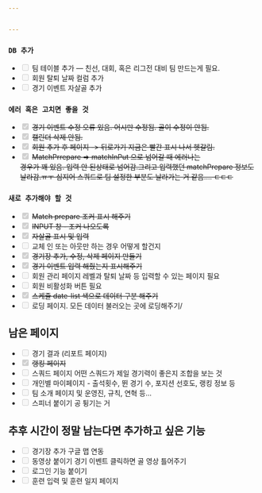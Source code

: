```yaml
---


---
```


<h3 id="db-추가"><code>DB 추가</code></h3>
<ul>
<li class="task-list-item"><input type="checkbox" class="task-list-item-checkbox" disabled=""> 팀 테이블 추가 —  친선, 대회, 혹은 리그전 대비 팀 만드는게 필요.</li>
<li class="task-list-item"><input type="checkbox" class="task-list-item-checkbox" disabled=""> 회원 탈퇴 날짜 컬럼 추가</li>
<li class="task-list-item"><input type="checkbox" class="task-list-item-checkbox" disabled=""> 경기 이벤트 자살골 추가</li>
</ul>
<h3 id="에러-혹은-고치면-좋을-것"><code>에러 혹은 고치면 좋을 것</code></h3>
<ul>
<li class="task-list-item"><input type="checkbox" class="task-list-item-checkbox" checked="true" disabled=""> <s>경기 이벤트 수정 오류 있음. 어시만 수정됨. 골이 수정이 안됨.</s></li>
<li class="task-list-item"><input type="checkbox" class="task-list-item-checkbox" checked="true" disabled=""> <s>캘린더 삭제 안됨.</s></li>
<li class="task-list-item"><input type="checkbox" class="task-list-item-checkbox" checked="true" disabled=""> <s>회원 추가 후 페이지 -&gt; 뒤로가기 지금은 빨간 표시 나서 헷갈림.</s></li>
<li class="task-list-item"><input type="checkbox" class="task-list-item-checkbox" checked="true" disabled=""> <s>MatchPrrepare =&gt; matchInPut 으로 넘어갈 때 에러나는<br>
경우가 꽤 있음. 입력 안 된상태로 넘어감.그리고 입력했던 matchPrepare 정보도 날라감.ㅠㅜ 심지어 스쿼드로 팀 설정한 부분도 날라가는 거 같음…. ㄷㄷㄷ</s></li>
</ul>
<h3 id="새로-추가해야-할-것"><code>새로 추가해야 할 것</code></h3>
<ul>
<li class="task-list-item"><input type="checkbox" class="task-list-item-checkbox" checked="true" disabled=""> <s>Match prepare 조커 표시 해주기</s></li>
<li class="task-list-item"><input type="checkbox" class="task-list-item-checkbox" checked="true" disabled=""> <s>INPUT 창 - 조커 나오도록</s></li>
<li class="task-list-item"><input type="checkbox" class="task-list-item-checkbox" checked="true" disabled=""> <s>자살골 표시 및 입력</s></li>
<li class="task-list-item"><input type="checkbox" class="task-list-item-checkbox" disabled="">  교체 인 또는 아웃만 하는 경우 어떻게 할건지</li>
<li class="task-list-item"><input type="checkbox" class="task-list-item-checkbox" checked="true" disabled=""> <s>경기장 추가, 수정, 삭제 페이지 만들기</s></li>
<li class="task-list-item"><input type="checkbox" class="task-list-item-checkbox" checked="true" disabled=""> <s>경기 이벤트 입력 해줬는지 표시해주기</s></li>
<li class="task-list-item"><input type="checkbox" class="task-list-item-checkbox" disabled=""> 회원 관리 페이지 레벨과 탈퇴 날짜 등 입력할 수 있는 페이지 필요</li>
<li class="task-list-item"><input type="checkbox" class="task-list-item-checkbox" disabled=""> 회원 비활성화 버튼 필요</li>
<li class="task-list-item"><input type="checkbox" class="task-list-item-checkbox" checked="true" disabled=""> <s>스케줄 date-list 색으로 데이터 구분 해주기</s></li>
<li class="task-list-item"><input type="checkbox" class="task-list-item-checkbox" disabled=""> 로딩 페이지. 모든 데이터 불러오는 곳에 로딩해주기/</li>
</ul>
<h2 id="남은-페이지">남은 페이지</h2>
<ul>
<li class="task-list-item"><input type="checkbox" class="task-list-item-checkbox" disabled=""> 경기 결과 (리포트 페이지)</li>
<li class="task-list-item"><input type="checkbox" class="task-list-item-checkbox" checked="true" disabled=""> <s>랭킹 페이지</s></li>
<li class="task-list-item"><input type="checkbox" class="task-list-item-checkbox" disabled=""> 스쿼드 페이지 어떤 스쿼드가 제일 경기력이 좋은지 조합을 보는 것</li>
<li class="task-list-item"><input type="checkbox" class="task-list-item-checkbox" disabled=""> 개인별 마이페이지 - 출석횟수, 뛴 경기 수, 포지션 선호도, 랭킹 정보 등</li>
<li class="task-list-item"><input type="checkbox" class="task-list-item-checkbox" disabled=""> 팀 소개 페이지 및 운영진, 규칙, 연혁 등…</li>
<li class="task-list-item"><input type="checkbox" class="task-list-item-checkbox" disabled="">  스피너 붙이기 공 튕기는 거</li>
</ul>
<h2 id="추후-시간이-정말-남는다면-추가하고-싶은-기능">추후 시간이 정말 남는다면 추가하고 싶은 기능</h2>
<ul>
<li class="task-list-item"><input type="checkbox" class="task-list-item-checkbox" disabled=""> 경기장 추가 구글 맵 연동</li>
<li class="task-list-item"><input type="checkbox" class="task-list-item-checkbox" disabled=""> 동영상 붙이기 경기 이벤트 클릭하면 골 영상 틀어주기</li>
<li class="task-list-item"><input type="checkbox" class="task-list-item-checkbox" disabled=""> 로그인 기능 붙이기</li>
<li class="task-list-item"><input type="checkbox" class="task-list-item-checkbox" disabled=""> 훈련 입력 및 훈련 일지 페이지</li>
</ul>

